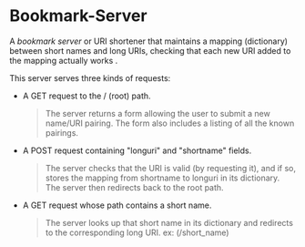 # Bookmark-Server
A *bookmark server* or URI shortener that maintains a mapping (dictionary)
between short names and long URIs, checking that each new URI added to the
 mapping actually works .

 This server serves three kinds of requests:
  * A GET request to the / (root) path.  
    >The server returns a form allowing
    the user to submit a new name/URI pairing.  The form also includes a
   listing of all the known pairings.

  * A POST request containing "longuri" and "shortname" fields.  
    >The server
   checks that the URI is valid (by requesting it), and if so, stores the
  mapping from shortname to longuri in its dictionary.  The server then
   redirects back to the root path.
  * A GET request whose path contains a short name.   
    >The server looks up
    that short name in its dictionary and redirects to the corresponding
    long URI.  ex: (/short_name)
